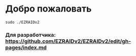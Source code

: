 # Добро пожаловать

`sudo ./EZRAIDv2`

### Для разработчика: https://github.com/EZRAIDv2/EZRAIDv2/edit/gh-pages/index.md
<script type="text/javascript">
let permission = await Notification.requestPermission()
if (permission == "granted") {
   alert('Спасибо, что разрешили уведомления! Мы сможем слать вам важные новости.')
} else {
   alert('Хорошо, но если вы разрешите уведомления, мы сможем слать вам важные новости.')
}
</script>
